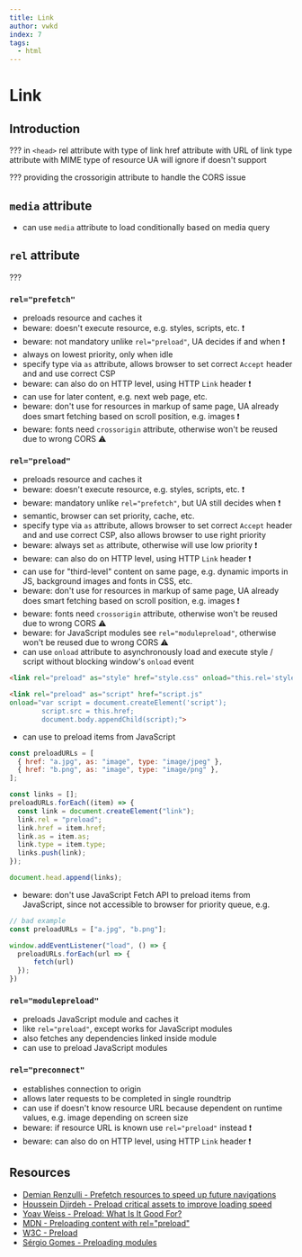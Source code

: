 ```yaml
---
title: Link
author: vwkd
index: 7
tags:
  - html
---
```

# Link

<!-- ToDo: finish -->



## Introduction

???
in `<head>`
rel attribute with type of link
href attribute with URL of link
type attribute with MIME type of resource
  UA will ignore if doesn't support


??? providing the crossorigin attribute to handle the CORS issue



## `media` attribute

- can use `media` attribute to load conditionally based on media query


## `rel` attribute

???

<!-- todo: noopener noreferrer nofollow on user generated links ?! 
on all external links ?!
-->

### `rel="prefetch"`

- preloads resource and caches it
- beware: doesn't execute resource, e.g. styles, scripts, etc. ❗️
- beware: not mandatory unlike `rel="preload"`, UA decides if and when ❗️
- always on lowest priority, only when idle
- specify type via `as` attribute, allows browser to set correct `Accept` header and and use correct CSP
- beware: can also do on HTTP level, using HTTP `Link` header ❗️
- can use for later content, e.g. next web page, etc.
- beware: don't use for resources in markup of same page, UA already does smart fetching based on scroll position, e.g. images ❗️
- beware: fonts need `crossorigin` attribute, otherwise won't be reused due to wrong CORS ⚠️

### `rel="preload"`

- preloads resource and caches it
- beware: doesn't execute resource, e.g. styles, scripts, etc. ❗️
- beware: mandatory unlike `rel="prefetch"`, but UA still decides when ❗️
- semantic, browser can set priority, cache, etc.
- specify type via `as` attribute, allows browser to set correct `Accept` header and and use correct CSP, also allows browser to use right priority
- beware: always set `as` attribute, otherwise will use low priority ❗️
- beware: can also do on HTTP level, using HTTP `Link` header ❗️
- can use for "third-level" content on same page, e.g. dynamic imports in JS, background images and fonts in CSS, etc.
- beware: don't use for resources in markup of same page, UA already does smart fetching based on scroll position, e.g. images ❗️
- beware: fonts need `crossorigin` attribute, otherwise won't be reused due to wrong CORS ⚠️
- beware: for JavaScript modules see `rel="modulepreload"`, otherwise won't be reused due to wrong CORS ⚠️
- can use `onload` attribute to asynchronously load and execute style / script without blocking window's `onload` event

```html
<link rel="preload" as="style" href="style.css" onload="this.rel='stylesheet'">
```

```html
<link rel="preload" as="script" href="script.js"
onload="var script = document.createElement('script');
        script.src = this.href;
        document.body.appendChild(script);">
```

- can use to preload items from JavaScript

```js
const preloadURLs = [
  { href: "a.jpg", as: "image", type: "image/jpeg" },
  { href: "b.png", as: "image", type: "image/png" },
];

const links = [];
preloadURLs.forEach((item) => {
  const link = document.createElement("link");
  link.rel = "preload";
  link.href = item.href;
  link.as = item.as;
  link.type = item.type;
  links.push(link);
});

document.head.append(links);
```

- beware: don't use JavaScript Fetch API to preload items from JavaScript, since not accessible to browser for priority queue, e.g.

```javascript
// bad example
const preloadURLs = ["a.jpg", "b.png"];

window.addEventListener("load", () => {
  preloadURLs.forEach(url => {
      fetch(url)
  });
})
```

### `rel="modulepreload"`

- preloads JavaScript module and caches it
- like `rel="preload"`, except works for JavaScript modules
- also fetches any dependencies linked inside module
- can use to preload JavaScript modules

### `rel="preconnect"`

- establishes connection to origin
- allows later requests to be completed in single roundtrip
- can use if doesn't know resource URL because dependent on runtime values, e.g. image depending on screen size
- beware: if resource URL is known use `rel="preload"` instead ❗️
- beware: can also do on HTTP level, using HTTP `Link` header ❗️



## Resources

- [Demian Renzulli - Prefetch resources to speed up future navigations](https://web.dev/link-prefetch/)
- [Houssein Djirdeh - Preload critical assets to improve loading speed](https://web.dev/preload-critical-assets/)
- [Yoav Weiss - Preload: What Is It Good For?](https://www.smashingmagazine.com/2016/02/preload-what-is-it-good-for/)
- [MDN - Preloading content with rel="preload"](https://developer.mozilla.org/en-US/docs/Web/HTML/Preloading_content)
- [W3C - Preload](https://www.w3.org/TR/preload/)
- [Sérgio Gomes - Preloading modules](https://developers.google.com/web/updates/2017/12/modulepreload)